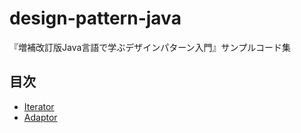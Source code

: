 # design-pattern-java

『増補改訂版Java言語で学ぶデザインパターン入門』サンプルコード集

## 目次

* [Iterator](src/main/java/Iterator)
* [Adaptor](src/main/java/Adaptor)

